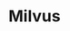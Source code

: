 ---
title: Milvus
categories:
  - vector-database
docs:
  - id: go
    url: https://golang.testcontainers.org/modules/milvus/
    example: |
      ```go
      milvusContainer, err := milvus.RunContainer(ctx, testcontainers.WithImage("milvusdb/milvus:v2.3.9"))
      ```
description: |
  Milvus was created with a singular goal: store, index, and manage massive embedding vectors generated by deep neural networks and other machine learning (ML) models.
---